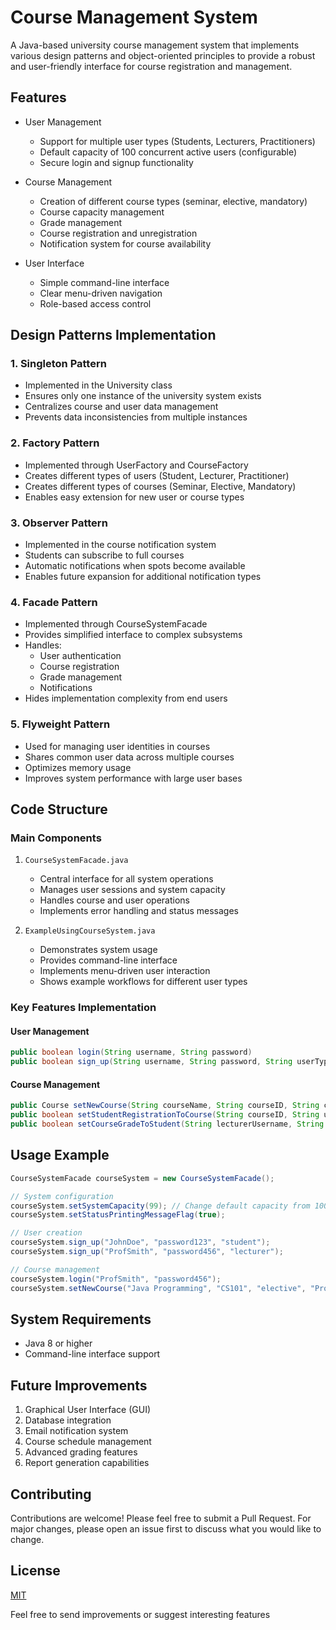 # Course Management System

A Java-based university course management system that implements various design patterns and object-oriented principles to provide a robust and user-friendly interface for course registration and management.

## Features

- User Management
  - Support for multiple user types (Students, Lecturers, Practitioners)
  - Default capacity of 100 concurrent active users (configurable)
  - Secure login and signup functionality

- Course Management
  - Creation of different course types (seminar, elective, mandatory)
  - Course capacity management
  - Grade management
  - Course registration and unregistration
  - Notification system for course availability

- User Interface
  - Simple command-line interface
  - Clear menu-driven navigation
  - Role-based access control

## Design Patterns Implementation

### 1. Singleton Pattern
- Implemented in the University class
- Ensures only one instance of the university system exists
- Centralizes course and user data management
- Prevents data inconsistencies from multiple instances

### 2. Factory Pattern
- Implemented through UserFactory and CourseFactory
- Creates different types of users (Student, Lecturer, Practitioner)
- Creates different types of courses (Seminar, Elective, Mandatory)
- Enables easy extension for new user or course types

### 3. Observer Pattern
- Implemented in the course notification system
- Students can subscribe to full courses
- Automatic notifications when spots become available
- Enables future expansion for additional notification types

### 4. Facade Pattern
- Implemented through CourseSystemFacade
- Provides simplified interface to complex subsystems
- Handles:
  - User authentication
  - Course registration
  - Grade management
  - Notifications
- Hides implementation complexity from end users

### 5. Flyweight Pattern
- Used for managing user identities in courses
- Shares common user data across multiple courses
- Optimizes memory usage
- Improves system performance with large user bases

## Code Structure

### Main Components

1. `CourseSystemFacade.java`
   - Central interface for all system operations
   - Manages user sessions and system capacity
   - Handles course and user operations
   - Implements error handling and status messages

2. `ExampleUsingCourseSystem.java`
   - Demonstrates system usage
   - Provides command-line interface
   - Implements menu-driven user interaction
   - Shows example workflows for different user types

### Key Features Implementation

#### User Management
```java
public boolean login(String username, String password)
public boolean sign_up(String username, String password, String userType)
```

#### Course Management
```java
public Course setNewCourse(String courseName, String courseID, String courseType, String username)
public boolean setStudentRegistrationToCourse(String courseID, String username)
public boolean setCourseGradeToStudent(String lecturerUsername, String studentUsername, String courseID, int grade)
```

## Usage Example

```java
CourseSystemFacade courseSystem = new CourseSystemFacade();

// System configuration
courseSystem.setSystemCapacity(99); // Change default capacity from 100
courseSystem.setStatusPrintingMessageFlag(true);

// User creation
courseSystem.sign_up("JohnDoe", "password123", "student");
courseSystem.sign_up("ProfSmith", "password456", "lecturer");

// Course management
courseSystem.login("ProfSmith", "password456");
courseSystem.setNewCourse("Java Programming", "CS101", "elective", "ProfSmith");
```

## System Requirements

- Java 8 or higher
- Command-line interface support

## Future Improvements

1. Graphical User Interface (GUI)
2. Database integration
3. Email notification system
4. Course schedule management
5. Advanced grading features
6. Report generation capabilities

## Contributing

Contributions are welcome! Please feel free to submit a Pull Request. For major changes, please open an issue first to discuss what you would like to change.

## License

[MIT](https://choosealicense.com/licenses/mit/)

Feel free to send improvements or suggest interesting features
